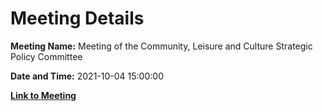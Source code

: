 # Meeting Details

**Meeting Name:** Meeting of the Community, Leisure and Culture Strategic Policy Committee

**Date and Time:** 2021-10-04 15:00:00

**[Link to Meeting](https://www.limerick.ie/council/whats-on/meeting-community-leisure-and-culture-strategic-policy-committee-9)**
